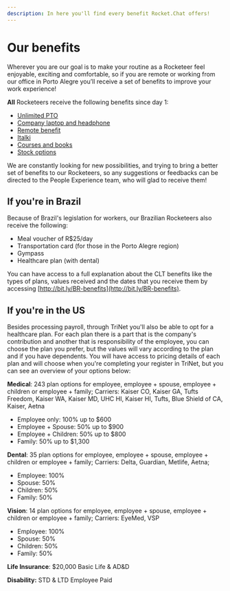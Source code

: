 ```yaml
---
description: In here you'll find every benefit Rocket.Chat offers!
---
```


# Our benefits

Wherever you are our goal is to make your routine as a Rocketeer feel enjoyable, exciting and comfortable, so if you are remote or working from our office in Porto Alegre you’ll receive a set of benefits to improve your work experience! 

**All** Rocketeers receive the following benefits since day 1:

* [Unlimited PTO](https://handbook.rocket.chat/company/people/the-daily-life/paid-time-off-policy) 
* [Company laptop and headphone](https://handbook.rocket.chat/company/people/joining/onboarding/laptop-ordering)
* [Remote benefit](https://handbook.rocket.chat/company/people/entering-rocket.chat/benefits/remote-benefit) 
* [Italki](https://handbook.rocket.chat/company/people/developing-yourself/learning) 
* [Courses and books](https://handbook.rocket.chat/company/people/developing-yourself/learning)
* [Stock options](https://handbook.rocket.chat/company/people/entering-rocket.chat/benefits/stock-options)

We are constantly looking for new possibilities, and trying to bring a better set of benefits to our Rocketeers, so any suggestions or feedbacks can be directed to the People Experience team, who will glad to receive them!

## If you're in Brazil

Because of Brazil's legislation for workers, our Brazilian Rocketeers also receive the following:

* Meal voucher of R$25/day
* Transportation card \(for those in the Porto Alegre region\)
* Gympass
* Healthcare plan \(with dental\)

You can have access to a full explanation about the CLT benefits like the types of plans, values received and the dates that you receive them by accessing [http://bit.ly/BR-benefits](http://bit.ly/BR-benefits).

## If you're in the US

Besides processing payroll, through TriNet you'll also be able to opt for a healthcare plan. For each plan there is a part that is the company's contribution and another that is responsibility of the employee, you can choose the plan you prefer, but the values will vary according to the plan and if you have dependents. You will have access to pricing details of each plan and will choose when you're completing your register in TriNet, but you can see an overview of your options below:

**Medical**: 243 plan options for employee, employee + spouse, employee + children or employee + family; Carriers: Kaiser CO, Kaiser GA, Tufts Freedom, Kaiser WA, Kaiser MD, UHC HI, Kaiser HI, Tufts, Blue Shield of CA, Kaiser, Aetna 

* Employee only: 100% up to $600
* Employee + Spouse: 50% up to $900
* Employee + Children: 50% up to $800
* Family: 50% up to $1,300

**Dental**: 35 plan options for employee, employee + spouse, employee + children or employee + family; Carriers: Delta, Guardian, Metlife, Aetna; 

* Employee: 100%
* Spouse: 50%
* Children: 50%
* Family: 50%

**Vision**: 14 plan options for employee, employee + spouse, employee + children or employee + family; Carriers: EyeMed, VSP 

* Employee: 100%
* Spouse: 50%
* Children: 50%
* Family: 50%

**Life Insurance**: $20,000 Basic Life & AD&D

**Disability:** STD & LTD Employee Paid

